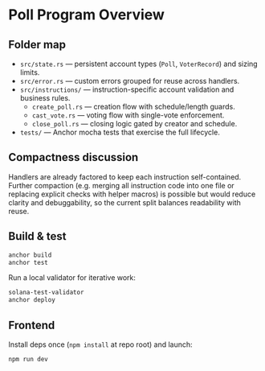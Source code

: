 # Poll Program Overview

## Folder map
- `src/state.rs` — persistent account types (`Poll`, `VoterRecord`) and sizing limits.
- `src/error.rs` — custom errors grouped for reuse across handlers.
- `src/instructions/` — instruction-specific account validation and business rules.
  - `create_poll.rs` — creation flow with schedule/length guards.
  - `cast_vote.rs` — voting flow with single-vote enforcement.
  - `close_poll.rs` — closing logic gated by creator and schedule.
- `tests/` — Anchor mocha tests that exercise the full lifecycle.

## Compactness discussion
Handlers are already factored to keep each instruction self-contained. Further compaction (e.g. merging all instruction code into one file or replacing explicit checks with helper macros) is possible but would reduce clarity and debuggability, so the current split balances readability with reuse.

## Build & test
```bash
anchor build
anchor test
```

Run a local validator for iterative work:
```bash
solana-test-validator
anchor deploy
```

## Frontend
Install deps once (`npm install` at repo root) and launch:
```bash
npm run dev
```
